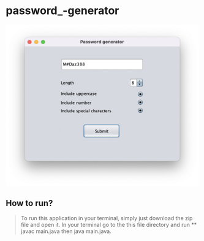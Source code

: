 # password_-generator

![window](https://github.com/fuadh246/password_-generator/blob/master/src/image/window.png)

## How to run?
> To run this application in your terminal, simply just download the zip file and open it. In your terminal go to the this file directory and run
>  ** javac main.java then java main.java.
